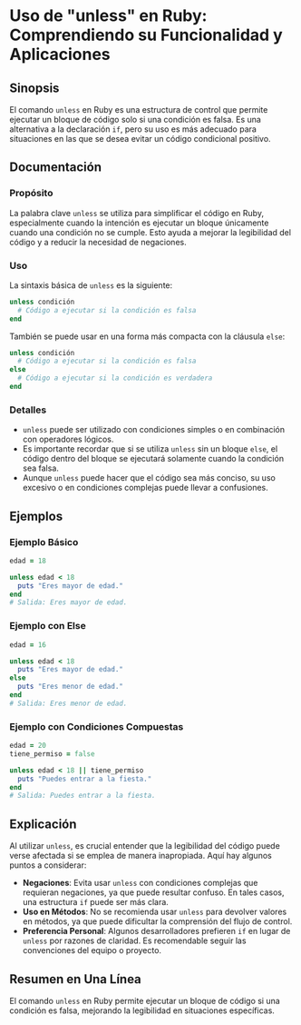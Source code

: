 <!--
Meta Description: # Uso de "unless" en Ruby: Comprendiendo su Funcionalidad y Aplicaciones ## Sinopsis El comando `unless` en Ruby es una estructura de control que perm...
Meta Keywords: unless, código, edad, ruby, condición
-->

# Uso de "unless" en Ruby: Comprendiendo su Funcionalidad y Aplicaciones

## Sinopsis
El comando `unless` en Ruby es una estructura de control que permite ejecutar un bloque de código solo si una condición es falsa. Es una alternativa a la declaración `if`, pero su uso es más adecuado para situaciones en las que se desea evitar un código condicional positivo.

## Documentación
### Propósito
La palabra clave `unless` se utiliza para simplificar el código en Ruby, especialmente cuando la intención es ejecutar un bloque únicamente cuando una condición no se cumple. Esto ayuda a mejorar la legibilidad del código y a reducir la necesidad de negaciones.

### Uso
La sintaxis básica de `unless` es la siguiente:

```ruby
unless condición
  # Código a ejecutar si la condición es falsa
end
```

También se puede usar en una forma más compacta con la cláusula `else`:

```ruby
unless condición
  # Código a ejecutar si la condición es falsa
else
  # Código a ejecutar si la condición es verdadera
end
```

### Detalles
- `unless` puede ser utilizado con condiciones simples o en combinación con operadores lógicos.
- Es importante recordar que si se utiliza `unless` sin un bloque `else`, el código dentro del bloque se ejecutará solamente cuando la condición sea falsa.
- Aunque `unless` puede hacer que el código sea más conciso, su uso excesivo o en condiciones complejas puede llevar a confusiones.

## Ejemplos
### Ejemplo Básico
```ruby
edad = 18

unless edad < 18
  puts "Eres mayor de edad."
end
# Salida: Eres mayor de edad.
```

### Ejemplo con Else
```ruby
edad = 16

unless edad < 18
  puts "Eres mayor de edad."
else
  puts "Eres menor de edad."
end
# Salida: Eres menor de edad.
```

### Ejemplo con Condiciones Compuestas
```ruby
edad = 20
tiene_permiso = false

unless edad < 18 || tiene_permiso
  puts "Puedes entrar a la fiesta."
end
# Salida: Puedes entrar a la fiesta.
```

## Explicación
Al utilizar `unless`, es crucial entender que la legibilidad del código puede verse afectada si se emplea de manera inapropiada. Aquí hay algunos puntos a considerar:
- **Negaciones**: Evita usar `unless` con condiciones complejas que requieran negaciones, ya que puede resultar confuso. En tales casos, una estructura `if` puede ser más clara.
- **Uso en Métodos**: No se recomienda usar `unless` para devolver valores en métodos, ya que puede dificultar la comprensión del flujo de control.
- **Preferencia Personal**: Algunos desarrolladores prefieren `if` en lugar de `unless` por razones de claridad. Es recomendable seguir las convenciones del equipo o proyecto.

## Resumen en Una Línea
El comando `unless` en Ruby permite ejecutar un bloque de código si una condición es falsa, mejorando la legibilidad en situaciones específicas.